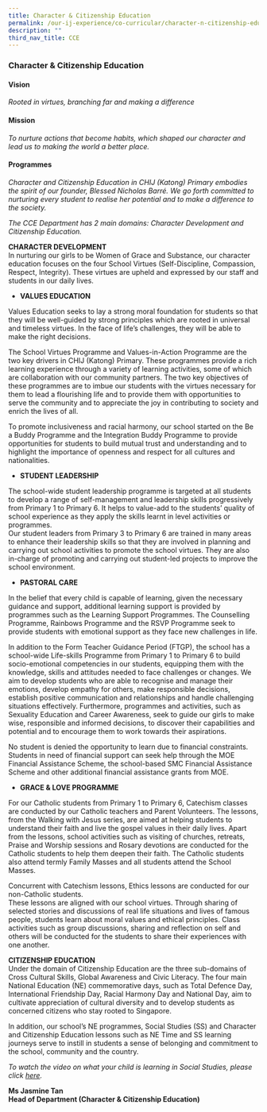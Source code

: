 ```yaml
---
title: Character & Citizenship Education
permalink: /our-ij-experience/co-curricular/character-n-citizenship-education-cce/
description: ""
third_nav_title: CCE
---
```

### Character & Citizenship Education

#### Vision


_Rooted in virtues, branching far and making a difference_

#### Mission


_To nurture actions that become habits, which shaped our character and lead us to making the world a better place._

#### Programmes


_Character and Citizenship Education in CHIJ (Katong) Primary embodies the spirit of our founder, Blessed Nicholas Barré. We go forth committed to nurturing every student to realise her potential and to make a difference to the society._

  

_The CCE Department has 2 main domains: Character Development and Citizenship Education._

  

  

**CHARACTER DEVELOPMENT**<br>
In nurturing our girls to be Women of Grace and Substance, our character education focuses on the four School Virtues (Self-Discipline, Compassion, Respect, Integrity). These virtues are upheld and expressed by our staff and students in our daily lives.

  

 *   **VALUES EDUCATION**

Values Education seeks to lay a strong moral foundation for students so that they will be well-guided by strong principles which are rooted in universal and timeless virtues. In the face of life’s challenges, they will be able to make the right decisions.

  

The School Virtues Programme and Values-in-Action Programme are the two key drivers in CHIJ (Katong) Primary. These programmes provide a rich learning experience through a variety of learning activities, some of which are collaboration with our community partners. The two key objectives of these programmes are to imbue our students with the virtues necessary for them to lead a flourishing life and to provide them with opportunities to serve the community and to appreciate the joy in contributing to society and enrich the lives of all.

  

To promote inclusiveness and racial harmony, our school started on the Be a Buddy Programme and the Integration Buddy Programme to provide opportunities for students to build mutual trust and understanding and to highlight the importance of openness and respect for all cultures and nationalities.

  

*   **STUDENT LEADERSHIP**

The school-wide student leadership programme is targeted at all students to develop a range of self-management and leadership skills progressively from Primary 1 to Primary 6. It helps to value-add to the students’ quality of school experience as they apply the skills learnt in level activities or programmes.<br>
Our student leaders from Primary 3 to Primary 6 are trained in many areas to enhance their leadership skills so that they are involved in planning and carrying out school activities to promote the school virtues. They are also in-charge of promoting and carrying out student-led projects to improve the school environment.

  

*   **PASTORAL CARE**

In the belief that every child is capable of learning, given the necessary guidance and support, additional learning support is provided by programmes such as the Learning Support Programmes. The Counselling Programme, Rainbows Programme and the RSVP Programme seek to provide students with emotional support as they face new challenges in life.

  

In addition to the Form Teacher Guidance Period (FTGP), the school has a school-wide Life-skills Programme from Primary 1 to Primary 6 to build socio-emotional competencies in our students, equipping them with the knowledge, skills and attitudes needed to face challenges or changes. We aim to develop students who are able to recognise and manage their emotions, develop empathy for others, make responsible decisions, establish positive communication and relationships and handle challenging situations effectively. Furthermore, programmes and activities, such as Sexuality Education and Career Awareness, seek to guide our girls to make wise, responsible and informed decisions, to discover their capabilities and potential and to encourage them to work towards their aspirations.

  

No student is denied the opportunity to learn due to financial constraints. Students in need of financial support can seek help through the MOE Financial Assistance Scheme, the school-based SMC Financial Assistance Scheme and other additional financial assistance grants from MOE.

  

 *   **GRACE & LOVE PROGRAMME**

For our Catholic students from Primary 1 to Primary 6, Catechism classes are conducted by our Catholic teachers and Parent Volunteers. The lessons, from the Walking with Jesus series, are aimed at helping students to understand their faith and live the gospel values in their daily lives. Apart from the lessons, school activities such as visiting of churches, retreats, Praise and Worship sessions and Rosary devotions are conducted for the Catholic students to help them deepen their faith. The Catholic students also attend termly Family Masses and all students attend the School Masses.

  

Concurrent with Catechism lessons, Ethics lessons are conducted for our non-Catholic students.<br>
These lessons are aligned with our school virtues. Through sharing of selected stories and discussions of real life situations and lives of famous people, students learn about moral values and ethical principles. Class activities such as group discussions, sharing and reflection on self and others will be conducted for the students to share their experiences with one another.

  

  

**CITIZENSHIP EDUCATION**<br>
Under the domain of Citizenship Education are the three sub-domains of Cross Cultural Skills, Global Awareness and Civic Literacy. The four main National Education (NE) commemorative days, such as Total Defence Day, International Friendship Day, Racial Harmony Day and National Day, aim to cultivate appreciation of cultural diversity and to develop students as concerned citizens who stay rooted to Singapore.

  

In addition, our school’s NE programmes, Social Studies (SS) and Character and Citizenship Education lessons such as NE Time and SS learning journeys serve to instill in students a sense of belonging and commitment to the school, community and the country.

  

_To watch the video on what your child is learning in Social Studies, please click [here](https://www.youtube.com/watch?v=SDCkCj7sm8s)._

  

  

**Ms Jasmine Tan**<br>
**Head of Department (Character & Citizenship Education)**